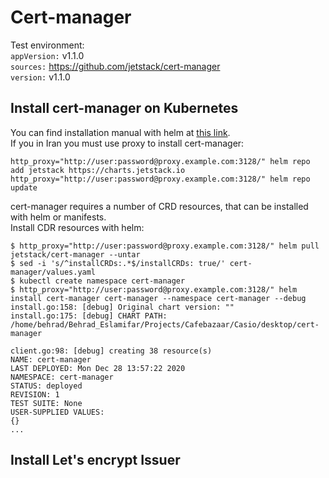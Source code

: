 # Cert-manager
Test environment:  
`appVersion:` v1.1.0  
`sources:` https://github.com/jetstack/cert-manager  
`version:` v1.1.0  

## Install cert-manager on Kubernetes
You can find installation manual with helm at [this link](https://cert-manager.io/docs/installation/kubernetes/#installing-with-helm).  
If you in Iran you must use proxy to install cert-manager:  
```
http_proxy="http://user:password@proxy.example.com:3128/" helm repo add jetstack https://charts.jetstack.io
http_proxy="http://user:password@proxy.example.com:3128/" helm repo update
```

cert-manager requires a number of CRD resources, that can be installed with helm or manifests.  
Install CDR resources with helm:  
```
$ http_proxy="http://user:password@proxy.example.com:3128/" helm pull jetstack/cert-manager --untar
$ sed -i 's/^installCRDs:.*$/installCRDs: true/' cert-manager/values.yaml
$ kubectl create namespace cert-manager
$ http_proxy="http://user:password@proxy.example.com:3128/" helm install cert-manager cert-manager --namespace cert-manager --debug
install.go:158: [debug] Original chart version: ""
install.go:175: [debug] CHART PATH: /home/behrad/Behrad_Eslamifar/Projects/Cafebazaar/Casio/desktop/cert-manager

client.go:98: [debug] creating 38 resource(s)
NAME: cert-manager
LAST DEPLOYED: Mon Dec 28 13:57:22 2020
NAMESPACE: cert-manager
STATUS: deployed
REVISION: 1
TEST SUITE: None
USER-SUPPLIED VALUES:
{}
...
```

## Install Let's encrypt Issuer


